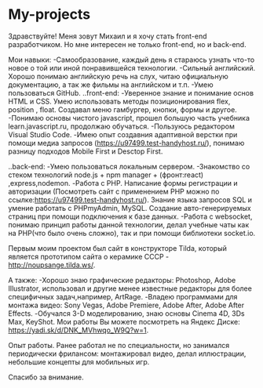 # My-projects

Здравствуйте!
Меня зовут Михаил и я хочу стать front-end разработчиком. Но мне интересен не только  front-end, но и back-end. 

Мои навыки:
  -Самообразование, каждый день я стараюсь узнать что-то новое о той или иной понравившейся технологии.
  -Сильный английский. Хорошо понимаю английскую речь на слух, читаю официальную документацию, а так же фильмы на английском и т.п.
  -Умею пользоваться GitHub.
..front-end:
  -Уверенное знание и понимание основ HTML и CSS. Умею использовать методы позиционирования flex, position , float. Создавал меню гамбургер, кнопки, формы и другое.
  -Понимаю основы чистого javascript, прошел большую часть учебника learn.javascript.ru, продолжаю обучаться.
  -Пользуюсь редактором Visual Studio Code.
  -Имею опыт создавния адаптивной верстки при помощи медиа запросов (https://u97499.test-handyhost.ru/), понимаю разницу подходов Mobile First и Desctop First.
  
..back-end:
  -Умею пользоваться локальным сервером.
  -Знакомство со стеком технологий node.js + npm manager + (фронт:react) ,express,nodemon.
  -Работа с PHP. Написание формы регистрации и авторизации (Посмотреть сайт с применением PHP можно по ссылке:https://u97499.test-handyhost.ru/). Знание языка запросов SQL и умение работать с PHPmyAdmin, MySQL. Создание авто-генерируемых страниц при помощи подключения к базе данных.
  -Работа с websocket, понимаю принцип работы данной технологии, делал учебные чаты как на PHP(что было очень сложно), так и при помощи библиотеки socket.io.

Первым моим проектом был сайт в конструкторе Tilda, который является прототипом сайта о керамике СССР - http://noupsange.tilda.ws/.

А также:
-Хорошо знаю графические редакторы: Photoshop, Adobe Illustrator, использовал и другие менее известные редакторы для более специфичных задач,например, ArtRage.
-Владею программами для монтажа видео: Sony Vegas, Adobe Premiere, Adobe After, Adobe After Effects.
-Обучался 3-D моделированию, знаю основы Cinema 4D, 3Ds Max, KeyShot.
Мои работы Вы можете посмотреть на Яндекс Диске: https://yadi.sk/d/DNK_MVhwqo_W9Q?w=1.

Опыт работы.
Ранее работал не по специальности, но занимался периодически фрилансом: монтажировал видео, делал иллюстрации, небольшие концепты для мобильных игр.

Спасибо за внимание.
